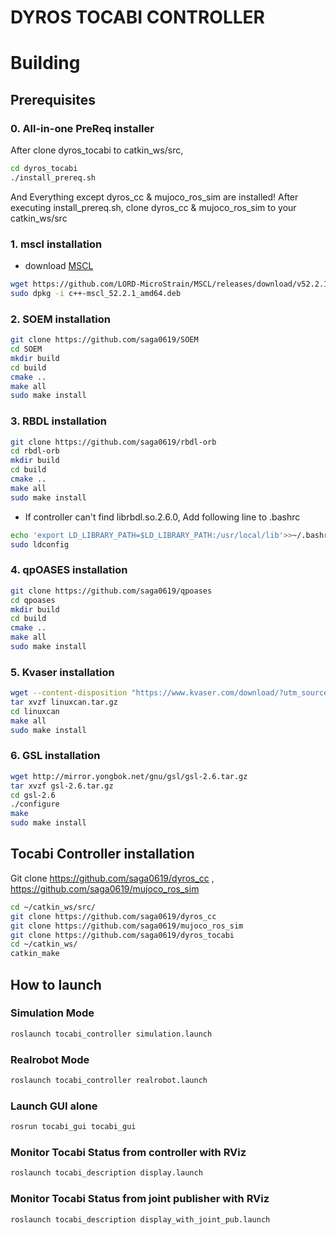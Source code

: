 # DYROS TOCABI CONTROLLER 

# Building
## Prerequisites
### 0. All-in-one PreReq installer 
After clone dyros_tocabi to catkin_ws/src, 
```sh
cd dyros_tocabi
./install_prereq.sh
```
And Everything except dyros_cc & mujoco_ros_sim are installed!
After executing install_prereq.sh, clone dyros_cc & mujoco_ros_sim to your catkin_ws/src


### 1. mscl installation
 * download [MSCL](https://github.com/LORD-MicroStrain/MSCL/releases/download/v52.2.1/c++-mscl_52.2.1_amd64.deb) 
```sh
wget https://github.com/LORD-MicroStrain/MSCL/releases/download/v52.2.1/c++-mscl_52.2.1_amd64.deb
sudo dpkg -i c++-mscl_52.2.1_amd64.deb
```

### 2. SOEM installation
 ```sh
 git clone https://github.com/saga0619/SOEM
 cd SOEM
 mkdir build
 cd build
 cmake ..
 make all
 sudo make install
 ```

### 3. RBDL installation
```sh
git clone https://github.com/saga0619/rbdl-orb
cd rbdl-orb
mkdir build
cd build
cmake ..
make all
sudo make install
```

* If controller can't find librbdl.so.2.6.0, Add following line to .bashrc 
```sh
echo 'export LD_LIBRARY_PATH=$LD_LIBRARY_PATH:/usr/local/lib'>>~/.bashrc
sudo ldconfig
```


### 4. qpOASES installation
```sh
git clone https://github.com/saga0619/qpoases
cd qpoases
mkdir build
cd build
cmake ..
make all
sudo make install
```


### 5. Kvaser installation
```sh
wget --content-disposition "https://www.kvaser.com/download/?utm_source=software&utm_ean=7330130980754&utm_status=latest"
tar xvzf linuxcan.tar.gz
cd linuxcan
make all
sudo make install
```

### 6. GSL installation
```sh
wget http://mirror.yongbok.net/gnu/gsl/gsl-2.6.tar.gz
tar xvzf gsl-2.6.tar.gz
cd gsl-2.6
./configure
make
sudo make install
```

## Tocabi Controller installation
Git clone https://github.com/saga0619/dyros_cc , https://github.com/saga0619/mujoco_ros_sim

```sh
cd ~/catkin_ws/src/
git clone https://github.com/saga0619/dyros_cc
git clone https://github.com/saga0619/mujoco_ros_sim
git clone https://github.com/saga0619/dyros_tocabi
cd ~/catkin_ws/
catkin_make
```

## How to launch
### Simulation Mode 
```sh
roslaunch tocabi_controller simulation.launch
```
### Realrobot Mode
```sh
roslaunch tocabi_controller realrobot.launch
```
### Launch GUI alone
```sh
rosrun tocabi_gui tocabi_gui
```
### Monitor Tocabi Status from controller with RViz
```sh
roslaunch tocabi_description display.launch
```
### Monitor Tocabi Status from joint publisher with RViz
```sh
roslaunch tocabi_description display_with_joint_pub.launch
```


